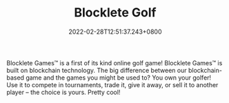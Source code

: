 ﻿---
title: "Blocklete Golf"
description: "Own your Blocklete. Play to earn."
lead: "Own your Blocklete. Play to earn."
date: 2022-02-28T12:51:37.243+0800
lastmod: 2022-02-28T12:51:37.243+0800
draft: false
featuredImage: ["100_blocklete-golf.png"]
score: "59"
status: "Beta"
blockchain: ["Ethereum","Flow"]
nft_support: "Yes"
free_to_play: "NFT"
play_to_earn: ["NFT"]
website: "https://blockletegames.com/?utm_source=PlayToEarn.net&utm_medium=organic&utm_campaign=gamepage"
twitter: "https://twitter.com/blockletegames"
discord: "https://discord.com/invite/AvKQbx9"
telegram: 
github: 
youtube: 
twitch: 
facebook: 
instagram: 
reddit: 
medium: "https://medium.com/@blockletegames"
steam: 
gitbook: 
googleplay: 
appstore: 

  
    
categories: ["games"]
games: ["Collectible","Sports"]
toc: false
pinned: false
weight: 
---
Blocklete Games™ is a first of its kind online golf game! Blocklete Games™ is built on blockchain technology. The big difference between our blockchain-based game and the games you might be used to? You own your golfer! Use it to compete in tournaments, trade it, give it away, or sell it to another player – the choice is yours. Pretty cool!